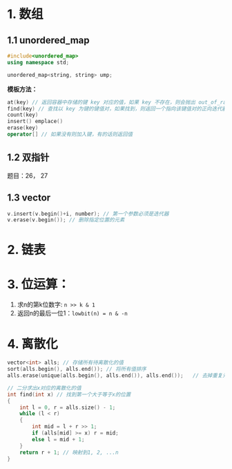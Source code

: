 # 1. 数组

## 1.1 unordered_map

```C++
#include<unordered_map>
using namespace std;

unordered_map<string, string> ump;
```

**模板方法：**

```C++
at(key) // 返回容器中存储的键 key 对应的值，如果 key 不存在，则会抛出 out_of_range 异常。
find(key) // 查找以 key 为键的键值对，如果找到，则返回一个指向该键值对的正向迭代器；反之，则返回一个指向容器中最后一个键值对之后位置的迭代器
count(key)
insert() emplace()
erase(key)
operator[] // 如果没有则加入键，有的话则返回值
```

## 1.2 双指针

题目：26， 27

## 1.3 vector

```C++
v.insert(v.begin()+i, number); // 第一个参数必须是迭代器
v.erase(v.begin()); // 删除指定位置的元素
```

# 2. 链表

# 3. 位运算：

1. 求n的第k位数字: `n >> k & 1`
2. 返回n的最后一位1：`lowbit(n) = n & -n`

# 4. 离散化

```cpp
vector<int> alls; // 存储所有待离散化的值
sort(alls.begin(), alls.end()); // 将所有值排序
alls.erase(unique(alls.begin(), alls.end()), alls.end());   // 去掉重复元素

// 二分求出x对应的离散化的值
int find(int x) // 找到第一个大于等于x的位置
{
    int l = 0, r = alls.size() - 1;
    while (l < r)
    {
        int mid = l + r >> 1;
        if (alls[mid] >= x) r = mid;
        else l = mid + 1;
    }
    return r + 1; // 映射到1, 2, ...n
}
```

